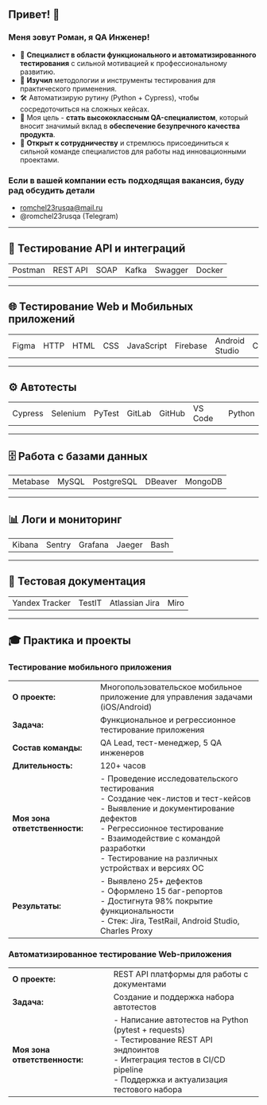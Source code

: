 ## Привет! 👋
### Меня зовут Роман, я QA Инженер!
- 🚀 **Специалист в области функционального и автоматизированного тестирования** с сильной мотивацией к профессиональному развитию.
- 🎒 **Изучил** методологии и инструменты тестирования для практического применения.
- 🛠️ Автоматизирую рутину (Python + Cypress), чтобы сосредоточиться на сложных кейсах.
- 🎯 Моя цель - **стать высококлассным QA-специалистом**, который вносит значимый вклад в **обеспечение безупречного качества продукта**.
- 🤝 **Открыт к сотрудничеству** и стремлюсь присоединиться к сильной команде специалистов для работы над инновационными проектами.
### Если в вашей компании есть подходящая вакансия, буду рад обсудить детали
- romchel23rusqa@mail.ru
- @romchel23rusqa (Telegram)

---

## 🧪 Тестирование API и интеграций
| | | | | | |
|--|--|--|--|--|--|
|Postman|REST API|SOAP|Kafka|Swagger|Docker|

---

## 🌐 Тестирование Web и Мобильных приложений
| | | | | | | | | |
|--|--|--|--|--|--|--|--|--|
|Figma|HTTP|HTML|CSS|JavaScript|Firebase|Android Studio|Charles|Burp Suite|

---

## ⚙️ Автотесты
| | | | | | | |
|--|--|--|--|--|--|--|
|Cypress|Selenium|PyTest|GitLab|GitHub|VS Code|Python|

---

## 🗄️ Работа с базами данных
| | | | | |
|--|--|--|--|--|
|Metabase|MySQL|PostgreSQL|DBeaver|MongoDB|

---

## 📊 Логи и мониторинг
| | | | | |
|--|--|--|--|--|
|Kibana|Sentry|Grafana|Jaeger|Bash|

---

## 📝 Тестовая документация
| | | | |
|--|--|--|--|
|Yandex Tracker|TestIT|Atlassian Jira|Miro|

---

## 🎓 Практика и проекты

### Тестирование мобильного приложения
| | |
|--|--|
| **О проекте:** | Многопользовательское мобильное приложение для управления задачами (iOS/Android) |
| **Задача:** | Функциональное и регрессионное тестирование приложения |
| **Состав команды:** | QA Lead, тест-менеджер, 5 QA инженеров |
| **Длительность:** | 120+ часов |
| **Моя зона ответственности:** | - Проведение исследовательского тестирования<br/>- Создание чек-листов и тест-кейсов<br/>- Выявление и документирование дефектов<br/>- Регрессионное тестирование<br/>- Взаимодействие с командой разработки<br/>- Тестирование на различных устройствах и версиях ОС |
| **Результаты:** | - Выявлено 25+ дефектов<br/>- Оформлено 15 баг-репортов<br/>- Достигнута 98% покрытие функциональности<br/>- Стек: Jira, TestRail, Android Studio, Charles Proxy |

### Автоматизированное тестирование Web-приложения
| | |
|--|--|
| **О проекте:** | REST API платформы для работы с документами |
| **Задача:** | Создание и поддержка набора автотестов |
| **Моя зона ответственности:** | - Написание автотестов на Python (pytest + requests)<br/>- Тестирование REST API эндпоинтов<br/>- Интеграция тестов в CI/CD pipeline<br/>- Поддержка и актуализация тестового набора |
